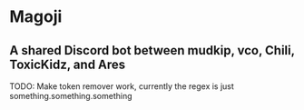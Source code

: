 # Magoji

## A shared Discord bot between mudkip, vco, Chili, ToxicKidz, and Ares

TODO: Make token remover work, currently the regex is just something.something.something
